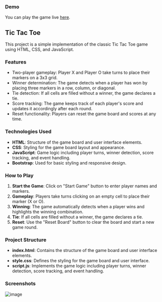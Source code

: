 ### Demo
You can play the game live [here](https://momansur.github.io/Tic-Tac-Teo/).

## Tic Tac Toe

This project is a simple implementation of the classic Tic Tac Toe game using HTML, CSS, and JavaScript.

### Features

- Two-player gameplay: Player X and Player O take turns to place their markers on a 3x3 grid.
- Winner determination: The game detects when a player has won by placing three markers in a row, column, or diagonal.
- Tie detection: If all cells are filled without a winner, the game declares a tie.
- Score tracking: The game keeps track of each player's score and updates it accordingly after each round.
- Reset functionality: Players can reset the game board and scores at any time.

### Technologies Used

- **HTML**: Structure of the game board and user interface elements.
- **CSS**: Styling for the game board layout and appearance.
- **JavaScript**: Game logic including player turns, winner detection, score tracking, and event handling.
- **Bootstrap**: Used for basic styling and responsive design.

### How to Play

1. **Start the Game**: Click on "Start Game" button to enter player names and markers.
2. **Gameplay**: Players take turns clicking on an empty cell to place their marker (X or O).
3. **Winning**: The game automatically detects when a player wins and highlights the winning combination.
4. **Tie**: If all cells are filled without a winner, the game declares a tie.
5. **Reset**: Use the "Reset Board" button to clear the board and start a new game round.

### Project Structure

- **index.html**: Contains the structure of the game board and user interface elements.
- **style.css**: Defines the styling for the game board and user interface.
- **script.js**: Implements the game logic including player turns, winner detection, score tracking, and event handling.

### Screenshots
![image](https://github.com/MoMansur/Tic-Tac-Teo/assets/58377731/9dfa74ae-02d2-4c3a-8b43-24f1f305f3cf)


